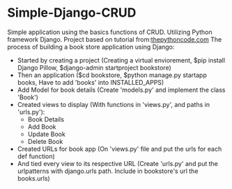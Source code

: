# Simple-Django-CRUD
Simple application using the basics functions of CRUD. Utilizing Python framework Django.
Project based on tutorial from:<a href="https://www.thepythoncode.com/article/build-bookstore-app-with-django-backend-python">thepythoncode.com</a>
The process of building a book store application using Django:
- Started by creating a project (Creating a virtual enviorement, $pip install Django Pillow, $django-admin startproject bookstore)
- Then an application ($cd bookstore, $python manage.py startapp books, Have to add 'books' into INSTALLED_APPS)
- Add Model for book details (Create 'models.py' and implement the class 'Book')
- Created views to display (With functions in 'views.py', and paths in 'urls.py'):
	- Book Details
	- Add Book
	- Update Book
	- Delete Book
- Created URLs for book app (On 'views.py' file and put the urls for each def function)
- And tied every view to its respective URL (Create 'urls.py' and put the urlpatterns with django.urls path. Include in bookstore's url the books.urls)

